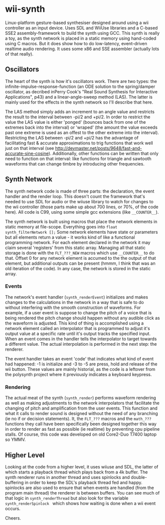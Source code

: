 wii-synth
=========

Linux-platform gesture-based synthesiser designed around using a wii controller as an input device. Uses SDL and WiiUse libraries and a C-based SSE2 assembly-framework to build the synth using GCC. This synth is really a toy, as the synth network is placed in a static memory using hand-coded using C macros. But it does show how to do low-latency, event-driven realtime audio rendering. It uses some x86 and SSE assembler (actually lots of that really).

## Oscillators

The heart of the synth is how it's oscillators work. There are two types: the infinite-impulse-response-function (an ODE solution to the spring/damper oscillator, as decribed inPerry Cook's "Real Sound Synthesis for Interactive Applications", p43) and a linear-angle-sweep method (LAS). The latter is mainly used for the effects in the synth network so I'll describe that here.

The LAS method simply adds an increment to an angle value and restricts the result to the interval between -pi/2 and +pi/2. In order to restrict the value the LAS value is either 'ponged' (bounces back from one of the extremes back into the interval) or 'wraped' (the amount the value exceeds past one extreme is used as an offest to the other extreme into the interval). Restricting the LAS between -pi/2 and +pi/2 has the advantage of facilitating fast & accurate approximations to trig functions that work well just on that interval (see http://devmaster.net/posts/9648/fast-and-accurate-sine-cosine). Additionally, other functions can be written that only need to function on that interval: like functions for triangle and sawtooth waveforms that can change timbre by introducing other frequencies.

## Synth Network

The synth network code is made of three parts: the declaration, the event handler and the render loop. This doesn't count the framework that's needed to use SDL for audio or the wiiuse library to watch for changes to the wii controller (those parts make up about 700 lines, or 70%, of the code here). All code is C99, using some simple gcc extensions (like `__COUNTER__`).

The synth network is built using macros that place the network elements in static memory at file-scope. Everything goes into `float synth_filterNetwork [];` Some network elements have state or parameters but all elements return a value - it works kind of like a functional programming network. For each element declared in the network it may claim several 'registers' from this static array. Managing all that static storage is done with the `FLT_???_NEW` macros which use `__COUNTER__` to do that. Offset 0 for any network element is accumed to the the output of that element, but additional outputs can be present (hmmm, I think that was an old iteration of the code). In any case, the network is stored in the static array.

### Events

The network's event handler (`synth_renderEvent`) initializes and makes changes to the calculations in the network in a way that is safe to do without interfering with the smooth construction of waveforms. For example, if a user event is suppose to change the pitch of a voice that is being rendered the pitch change should happen without any audible click as the waveform is adjusted. This kind of thing is accomplished using a network element called an interpolator that is programmed to adjust it's output value at a specific rate until it's output tracks the specified input. When an event comes in the handler tells the interpolator to target towards a different value. The actual interpolation is performed in the next step: the renderer.

The event handler takes an event 'code' that indicates what kind of event had happened: -1 is initialize and -3 to -5 are press, hold and release of the wii button. These values are mainly historial, as the code is a leftover from the polysynth project where it previously indicates a keyboard keypress.

### Rendering

The actual meat of the synth (`synth_render`) performs waveform rendering as well as making adjustments to the network interpolators that facilitate the changing of pitch and amplification from the user events. This function and what it calls to render sound is designed without the need of any branching (ie no if or decision statements). It, the `FLT_???` macros and the `math_???` functions they call have been specifically been designed together this way in order to render as fast as possible (ie realtime) by preventing cpu pipeline stalls. Of course, this code was developed on old Core2-Duo T7400 laptop so YMMV.

## Higher Level

Looking at the code from a higher level, it uses wiiuse and SDL, the latter of which starts a playback thread which plays back from a 4k buffer. The synth renderer runs in another thread and uses spinlocks and double-buffering in order to keep the SDL's playback thread fed and happy. spinlocks are also used to ensure that when events are handled (from the program main thread) the renderer is between buffers. You can see much of that logic in `synth_renderThread` but also look for the variable `synth_renderSpinlock ` which shows how waiting is done when a wii event occurs.

Cheers.
